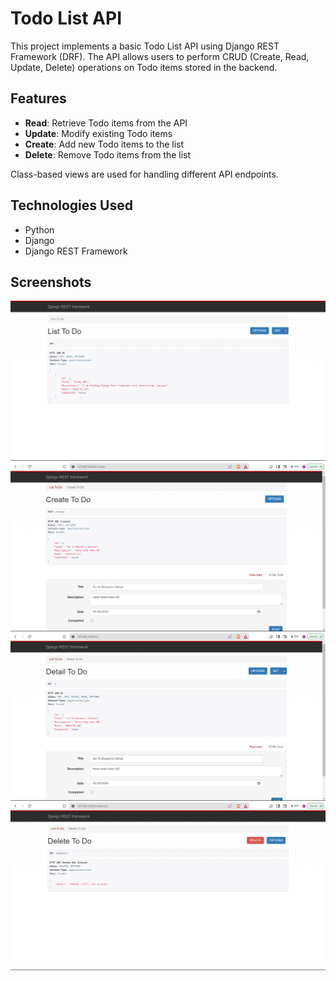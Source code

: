 # Todo List API

This project implements a basic Todo List API using Django REST Framework (DRF). The API allows users to perform CRUD (Create, Read, Update, Delete) operations on Todo items stored in the backend.

## Features

- **Read**: Retrieve Todo items from the API
- **Update**: Modify existing Todo items
- **Create**: Add new Todo items to the list
- **Delete**: Remove Todo items from the list

Class-based views are used for handling different API endpoints.

## Technologies Used

- Python
- Django
- Django REST Framework

## Screenshots

![Read](Read.png)
![Create](Create.png)
![Update](Detail.png)
![Delete](Delete.png)

